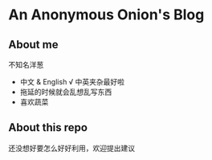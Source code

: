 # An Anonymous Onion's Blog

## About me
不知名洋葱
- 中文 & English √ 中英夹杂最好啦
- 拖延的时候就会乱想乱写东西
- 喜欢蔬菜

## About this repo
还没想好要怎么好好利用，欢迎提出建议
